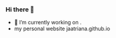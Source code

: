 ### Hi there 👋
- 🔭 I’m currently working on .
- my personal website jaatriana.github.io

<!--
**jaatriana/jaatriana** is a ✨ _special_ ✨ repository because its `README.md` (this file) appears on your GitHub profile.

Here are some ideas to get you started:

- 🔭 I’m currently working on ...
- 🌱 I’m currently learning BIM
- 👯 I’m looking to collaborate on JetGrouting
-->
